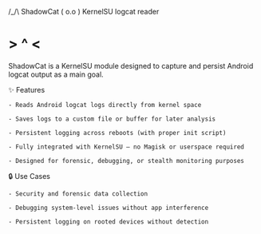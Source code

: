    /\_/\  ShadowCat
  ( o.o )  KernelSU logcat reader
#   > ^ <

ShadowCat is a KernelSU module designed to capture and persist Android logcat output as a main goal.

✨ Features

    - Reads Android logcat logs directly from kernel space

    - Saves logs to a custom file or buffer for later analysis

    - Persistent logging across reboots (with proper init script)

    - Fully integrated with KernelSU — no Magisk or userspace required

    - Designed for forensic, debugging, or stealth monitoring purposes

🔒 Use Cases

    - Security and forensic data collection

    - Debugging system-level issues without app interference

    - Persistent logging on rooted devices without detection
